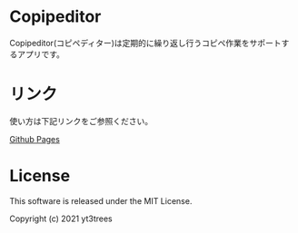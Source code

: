 # Copipeditor
Copipeditor(コピペディター)は定期的に繰り返し行うコピペ作業をサポートするアプリです。

# リンク
使い方は下記リンクをご参照ください。

[Github Pages](https://yt3trees.github.io/Copipeditor/)


# License
This software is released under the MIT License.

Copyright (c) 2021 yt3trees
